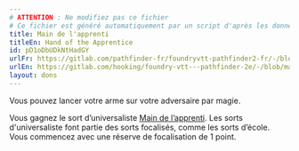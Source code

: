 ```yaml
---
# ATTENTION : Ne modifiez pas ce fichier
# Ce fichier est généré automatiquement par un script d'après les données du module Foundry VTT officiel et de sa traduction
title: Main de l'apprenti
titleEn: Hand of the Apprentice
id: pD1oDbUDkNtHadGY
urlFr: https://gitlab.com/pathfinder-fr/foundryvtt-pathfinder2-fr/-/blob/master/data/feats/pD1oDbUDkNtHadGY.htm
urlEn: https://gitlab.com/hooking/foundry-vtt---pathfinder-2e/-/blob/master/packs/data/feats.db/hand-of-the-apprentice.json
layout: dons
---
```

Vous pouvez lancer votre arme sur votre adversaire par magie.

Vous gagnez le sort d’universaliste [Main de l’apprenti](../sorts/main-de-l-apprenti.md). Les sorts d'universaliste font partie des sorts focalisés, comme les sorts d’école. Vous commencez avec une réserve de focalisation de 1 point.
